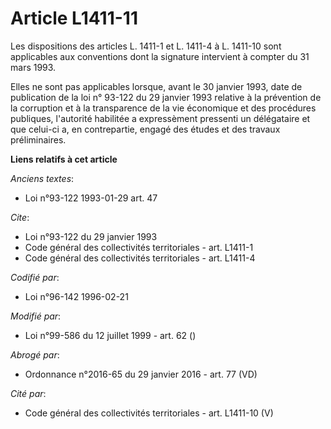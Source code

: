 # Article L1411-11

Les dispositions des articles L. 1411-1 et L. 1411-4 à L. 1411-10 sont applicables aux conventions dont la signature
intervient à compter du 31 mars 1993. 

Elles ne sont pas applicables lorsque, avant le 30 janvier 1993, date de publication de la loi n° 93-122 du 29 janvier 1993
relative à la prévention de la corruption et à la transparence de la vie économique et des procédures publiques, l'autorité
habilitée a expressèment pressenti un délégataire et que celui-ci a, en contrepartie, engagé des études et des travaux
préliminaires.

**Liens relatifs à cet article**

_Anciens textes_:

  - Loi n°93-122 1993-01-29 art. 47

_Cite_:

  - Loi n°93-122 du 29 janvier 1993
  - Code général des collectivités territoriales - art. L1411-1
  - Code général des collectivités territoriales - art. L1411-4

_Codifié par_:

  - Loi n°96-142 1996-02-21

_Modifié par_:

  - Loi n°99-586 du 12 juillet 1999 - art. 62 ()

_Abrogé par_:

  - Ordonnance n°2016-65 du 29 janvier 2016 - art. 77 (VD)

_Cité par_:

  - Code général des collectivités territoriales - art. L1411-10 (V)
